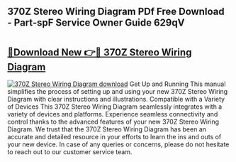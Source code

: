 ## 370Z Stereo Wiring Diagram PDf Free Download - Part-spF Service Owner Guide 629qV

# <h2><a href="http://dfswt09.blite.top/?on=370Z+Stereo+Wiring+Diagram">🔗Download New 👉🔴 370Z Stereo Wiring Diagram</a></h2>

[![370Z Stereo Wiring Diagram download](https://i.imgur.com/lujVjoI.png)](http://dfswt09.blite.top/?on=370Z+Stereo+Wiring+Diagram)
Get Up and Running This manual simplifies the process of setting up and using your new 370Z Stereo Wiring Diagram with clear instructions and illustrations. Compatible with a Variety of Devices This 370Z Stereo Wiring Diagram seamlessly integrates with a variety of devices and platforms. Experience seamless connectivity and control thanks to the advanced features of your new 370Z Stereo Wiring Diagram. We trust that the 370Z Stereo Wiring Diagram has been an accurate and detailed resource in your efforts to learn the ins and outs of your new device. In case of any queries or concerns, please do not hesitate to reach out to our customer service team.
